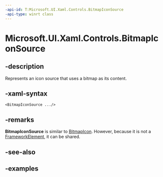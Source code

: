 ```yaml
---
-api-id: T:Microsoft.UI.Xaml.Controls.BitmapIconSource
-api-type: winrt class
---
```


<!-- Class syntax.
public class BitmapIconSource : IconSource, IconSource
-->

# Microsoft.UI.Xaml.Controls.BitmapIconSource

## -description

Represents an icon source that uses a bitmap as its content.

## -xaml-syntax

```xaml
<BitmapIconSource .../>
```

## -remarks

**BitmapIconSource** is similar to [BitmapIcon](/uwp/api/windows.ui.xaml.controls.bitmapicon). However, because it is not a [FrameworkElement](/uwp/api/windows.ui.xaml.frameworkelement), it can be shared.

## -see-also

## -examples

